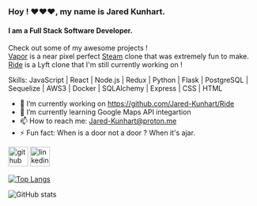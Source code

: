 <p align="center">
<img src='https://media1.giphy.com/media/YWUpVw86AtIbe/giphy.gif' alt='' />
</p>

### Hoy ! :heart::heart::heart:, my name is Jared Kunhart.
#### I am a Full Stack Software Developer.

Check out some of my awesome projects !<br>
<a target="_blank" rel="noreferrer" href="https://vaporgamesapp.herokuapp.com/">Vapor</a> is a near pixel perfect <a target="_blank" rel="noreferrer" href="https://store.steampowered.com/">Steam</a> clone that was extremely fun to make. <br>
<a target="_blank" rel="noreferrer" href="https://r1de-app.herokuapp.com/">Ride</a> is a Lyft clone that I'm still currently working on !<br>

Skills: JavaScript | React | Node.js | Redux | Python | Flask | PostgreSQL | Sequelize | AWS3 | Docker | SQLAlchemy | Express | CSS | HTML

- 🔭 I’m currently working on https://github.com/Jared-Kunhart/Ride 
- 🌱 I’m currently learning Google Maps API integartion 
- 📫 How to reach me: Jared-Kunhart@proton.me 
- ⚡ Fun fact: When is a door not a door ? When it's ajar. 


[<img src='https://cdn.jsdelivr.net/npm/simple-icons@3.0.1/icons/github.svg' alt='github' height='40'>](https://github.com/Jared-Kunhart)  [<img src='https://cdn.jsdelivr.net/npm/simple-icons@3.0.1/icons/linkedin.svg' alt='linkedin' height='40'>](https://www.linkedin.com/in/linkedin.com/in/jared-kunhart-307661236/)  

[![Top Langs](https://github-readme-stats.vercel.app/api/top-langs/?username=Jared-Kunhart)](https://github.com/anuraghazra/github-readme-stats)

![GitHub stats](https://github-readme-stats.vercel.app/api?username=Jared-Kunhart&show_icons=true)  

